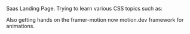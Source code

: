 Saas Landing Page.
Trying to learn various CSS topics such as: 

Also getting hands on the framer-motion now motion.dev framework for animations.


